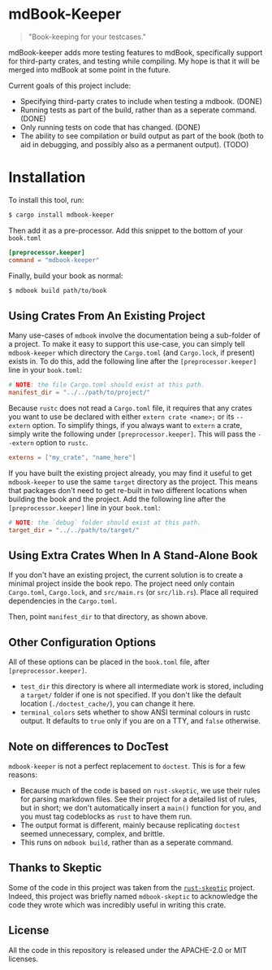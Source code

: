 # mdBook-Keeper

> "Book-keeping for your testcases."

mdBook-keeper adds more testing features to mdBook, specifically
support for third-party crates, and testing while compiling.
My hope is that it will be merged into mdBook at some point in the future. 

Current goals of this project include: 

 - Specifying third-party crates to include when testing a mdbook. (DONE)
 - Running tests as part of the build, rather than as a seperate command. (DONE)
 - Only running tests on code that has changed. (DONE)
 - The ability to see compilation or build output as part of the book
   (both to aid in debugging, and possibly also as a permanent output). (TODO)
   
# Installation

To install this tool, run:
 
``` sh
$ cargo install mdbook-keeper
```

Then add it as a pre-processor. Add this snippet to the bottom
of your `book.toml`

``` toml
[preprocessor.keeper]
command = "mdbook-keeper"
```

Finally, build your book as normal:

```sh
$ mdbook build path/to/book
```
 
## Using Crates From An Existing Project

Many use-cases of `mdbook` involve the documentation being a sub-folder of
a project. To make it easy to support this use-case, you can simply tell
`mdbook-keeper` which directory the `Cargo.toml` (and `Cargo.lock`, if present)
exists in. To do this, add the following line after the `[preprocessor.keeper]`
line in your `book.toml`:

``` toml
# NOTE: the file Cargo.toml should exist at this path.
manifest_dir = "../../path/to/project/"
```

Because `rustc` does not read a `Cargo.toml` file, it requires that any crates
you want to use be declared with either `extern crate <name>;` or its `--extern`
option. To simplify things, if you always want to `extern` a crate, simply
write the following under `[preprocessor.keeper]`. This will pass the
`--extern` option to `rustc`.

``` toml
externs = ["my_crate", "name_here"]
```

If you have built the existing project already, you may find it useful to get `mdbook-keeper`
to use the same `target` directory as the project. This means that packages don't need
to get re-built in two different locations when building the book and the project.
Add the following line after the `[preprocessor.keeper]` line in your `book.toml`:

``` toml
# NOTE: the `debug` folder should exist at this path.
target_dir = "../../path/to/target/"
```

## Using Extra Crates When In A Stand-Alone Book

If you don't have an existing project, the current solution is to create a minimal
project inside the book repo. The project need only contain `Cargo.toml`, `Cargo.lock`,
and `src/main.rs` (or `src/lib.rs`). Place all required dependencies in the `Cargo.toml`.

Then, point `manifest_dir` to that directory, as shown above. 

## Other Configuration Options

All of these options can be placed in the `book.toml` file, after `[preprocessor.keeper]`.

 - `test_dir` this directory is where all intermediate work is stored, including a `target/`
 folder if one is not specified. If you don't like the default location (`./doctest_cache/`),
 you can change it here.
 - `terminal_colors` sets whether to show ANSI terminal colours in rustc output. It defaults
 to `true` only if you are on a TTY, and `false` otherwise.

## Note on differences to DocTest

`mdbook-keeper` is not a perfect replacement to `doctest`. This is for a few reasons:
 - Because much of the code is based on `rust-skeptic`, we use their rules for parsing
   markdown files. See their project for a detailed list of rules, but in short; we don't
   automatically insert a `main()` function for you, and you must tag codeblocks as `rust`
   to have them run.
 - The output format is different, mainly because replicating `doctest` seemed unnecessary,
   complex, and brittle.
 - This runs on `mdbook build`, rather than as a seperate command.
 

## Thanks to Skeptic

Some of the code in this project was taken from the
[`rust-skeptic`](https://github.com/budziq/rust-skeptic) project.
Indeed, this project was briefly named `mdbook-skeptic` to acknowledge the code they wrote
which was incredibly useful in writing this crate.

## License

All the code in this repository is released under the APACHE-2.0 or MIT licenses.

